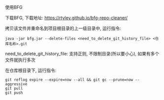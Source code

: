 使用BFG

下载BFG, 下载地址: https://rtyley.github.io/bfg-repo-cleaner/

拷贝该文件并重命名到项目根目录的上一级目录中, 运行指令:

```
java -jar bfg.jar --delete-files <need_to_delete_git_history_file> <仓库名称>.git
```

need_to_delete_git_history_file: 支持正则, 不限制目录(所以要小心), 如果有多个文件就执行多次

在仓库根目录下, 运行指令:

```
git reflog expire --expire=now --all && git gc --prune=now --aggressive
git pull
git push
```



